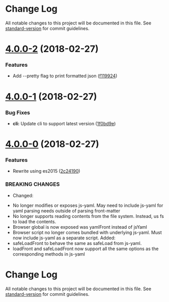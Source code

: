 # Change Log

All notable changes to this project will be documented in this file. See [standard-version](https://github.com/conventional-changelog/standard-version) for commit guidelines.

<a name="4.0.0-2"></a>
# [4.0.0-2](https://github.com/dworthen/js-yaml-front-matter/compare/v4.0.0-1...v4.0.0-2) (2018-02-27)


### Features

* Add --pretty flag to print formatted json ([f119924](https://github.com/dworthen/js-yaml-front-matter/commit/f119924))



<a name="4.0.0-1"></a>
# [4.0.0-1](https://github.com/dworthen/js-yaml-front-matter/compare/v4.0.0-0...v4.0.0-1) (2018-02-27)


### Bug Fixes

* **cli:** Update cli to support latest version ([1f0bd9e](https://github.com/dworthen/js-yaml-front-matter/commit/1f0bd9e))



<a name="4.0.0-0"></a>
# [4.0.0-0](https://github.com/dworthen/js-yaml-front-matter/compare/v3.4.0...v4.0.0-0) (2018-02-27)


### Features

* Rewrite using es2015 ([2c24190](https://github.com/dworthen/js-yaml-front-matter/commit/2c24190))


### BREAKING CHANGES

* Changed:
- No longer modifies or exposes js-yaml. May need to
include js-yaml for yaml parsing needs outside of parsing
front-matter
- No longer supports reading contents from the file system.
Instead, us fs to load the contents.
- Browser global is now exposed was yamlFront instead of jsYaml
- Browser script no longer comes bundled with underlying js-yaml.
Must now include js-yaml as a separate script.
Added:
- safeLoadFront to behave the same as safeLoad from js-yaml.
- loadFront and safeLoadFront now support all the same options
as the corresponding methods in js-yaml



# Change Log

All notable changes to this project will be documented in this file. See [standard-version](https://github.com/conventional-changelog/standard-version) for commit guidelines.


